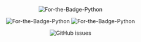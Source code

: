 <p align="center">
  <img alt="For-the-Badge-Python" src="https://forthebadge.com/images/badges/made-with-javascript.svg">
  
</p>
<p align="center">
  <img alt="For-the-Badge-Python" src="https://forthebadge.com/images/badges/uses-html.svg">
  <img alt="For-the-Badge-Python" src="https://forthebadge.com/images/badges/uses-css.svg">
  
</p>

</p>
<p align="center">


  <img alt="GitHub issues" src="https://img.shields.io/github/issues/tejashinde/data-science-academy-portfolio/Tensorflow.js?style=flat-square">
  

</p>
